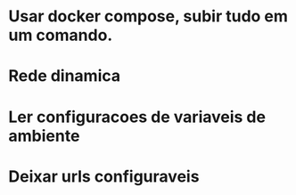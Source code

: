 # Usar docker compose, subir tudo em um comando.
# Rede dinamica
# Ler configuracoes de variaveis de ambiente
# Deixar urls configuraveis
